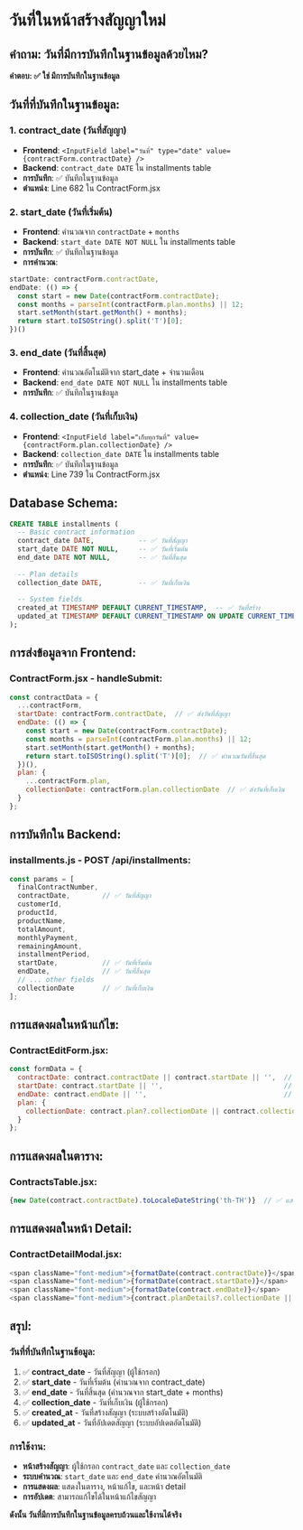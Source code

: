 # วันที่ในหน้าสร้างสัญญาใหม่

## คำถาม: วันที่มีการบันทึกในฐานข้อมูลด้วยไหม?

**คำตอบ: ✅ ใช่ มีการบันทึกในฐานข้อมูล**

## วันที่ที่บันทึกในฐานข้อมูล:

### 1. **contract_date** (วันที่สัญญา)
- **Frontend**: `<InputField label="วันที่" type="date" value={contractForm.contractDate} />`
- **Backend**: `contract_date DATE` ใน installments table
- **การบันทึก**: ✅ บันทึกในฐานข้อมูล
- **ตำแหน่ง**: Line 682 ใน ContractForm.jsx

### 2. **start_date** (วันที่เริ่มต้น)
- **Frontend**: คำนวณจาก `contractDate` + `months`
- **Backend**: `start_date DATE NOT NULL` ใน installments table
- **การบันทึก**: ✅ บันทึกในฐานข้อมูล
- **การคำนวณ**:
```javascript
startDate: contractForm.contractDate,
endDate: (() => {
  const start = new Date(contractForm.contractDate);
  const months = parseInt(contractForm.plan.months) || 12;
  start.setMonth(start.getMonth() + months);
  return start.toISOString().split('T')[0];
})()
```

### 3. **end_date** (วันที่สิ้นสุด)
- **Frontend**: คำนวณอัตโนมัติจาก start_date + จำนวนเดือน
- **Backend**: `end_date DATE NOT NULL` ใน installments table
- **การบันทึก**: ✅ บันทึกในฐานข้อมูล

### 4. **collection_date** (วันที่เก็บเงิน)
- **Frontend**: `<InputField label="เก็บทุกวันที่" value={contractForm.plan.collectionDate} />`
- **Backend**: `collection_date DATE` ใน installments table
- **การบันทึก**: ✅ บันทึกในฐานข้อมูล
- **ตำแหน่ง**: Line 739 ใน ContractForm.jsx

## Database Schema:

```sql
CREATE TABLE installments (
  -- Basic contract information
  contract_date DATE,           -- ✅ วันที่สัญญา
  start_date DATE NOT NULL,     -- ✅ วันที่เริ่มต้น
  end_date DATE NOT NULL,       -- ✅ วันที่สิ้นสุด
  
  -- Plan details
  collection_date DATE,         -- ✅ วันที่เก็บเงิน
  
  -- System fields
  created_at TIMESTAMP DEFAULT CURRENT_TIMESTAMP,  -- ✅ วันที่สร้าง
  updated_at TIMESTAMP DEFAULT CURRENT_TIMESTAMP ON UPDATE CURRENT_TIMESTAMP  -- ✅ วันที่อัปเดต
);
```

## การส่งข้อมูลจาก Frontend:

### **ContractForm.jsx - handleSubmit:**
```javascript
const contractData = {
  ...contractForm,
  startDate: contractForm.contractDate,  // ✅ ส่งวันที่สัญญา
  endDate: (() => {
    const start = new Date(contractForm.contractDate);
    const months = parseInt(contractForm.plan.months) || 12;
    start.setMonth(start.getMonth() + months);
    return start.toISOString().split('T')[0];  // ✅ คำนวณวันที่สิ้นสุด
  })(),
  plan: {
    ...contractForm.plan,
    collectionDate: contractForm.plan.collectionDate  // ✅ ส่งวันที่เก็บเงิน
  }
};
```

## การบันทึกใน Backend:

### **installments.js - POST /api/installments:**
```javascript
const params = [
  finalContractNumber, 
  contractDate,        // ✅ วันที่สัญญา
  customerId, 
  productId, 
  productName, 
  totalAmount,
  monthlyPayment, 
  remainingAmount, 
  installmentPeriod, 
  startDate,           // ✅ วันที่เริ่มต้น
  endDate,             // ✅ วันที่สิ้นสุด
  // ... other fields
  collectionDate       // ✅ วันที่เก็บเงิน
];
```

## การแสดงผลในหน้าแก้ไข:

### **ContractEditForm.jsx:**
```javascript
const formData = {
  contractDate: contract.contractDate || contract.startDate || '',  // ✅ ดึงวันที่สัญญา
  startDate: contract.startDate || '',                              // ✅ ดึงวันที่เริ่มต้น
  endDate: contract.endDate || '',                                  // ✅ ดึงวันที่สิ้นสุด
  plan: {
    collectionDate: contract.plan?.collectionDate || contract.collectionDate || ''  // ✅ ดึงวันที่เก็บเงิน
  }
};
```

## การแสดงผลในตาราง:

### **ContractsTable.jsx:**
```javascript
{new Date(contract.contractDate).toLocaleDateString('th-TH')}  // ✅ แสดงวันที่สัญญา
```

## การแสดงผลในหน้า Detail:

### **ContractDetailModal.jsx:**
```javascript
<span className="font-medium">{formatDate(contract.contractDate)}</span>  // ✅ วันที่สัญญา
<span className="font-medium">{formatDate(contract.startDate)}</span>     // ✅ วันที่เริ่มต้น
<span className="font-medium">{formatDate(contract.endDate)}</span>       // ✅ วันที่สิ้นสุด
<span className="font-medium">{contract.planDetails?.collectionDate || '-'}</span>  // ✅ วันที่เก็บเงิน
```

## สรุป:

### **วันที่ที่บันทึกในฐานข้อมูล:**
1. ✅ **contract_date** - วันที่สัญญา (ผู้ใช้กรอก)
2. ✅ **start_date** - วันที่เริ่มต้น (คำนวณจาก contract_date)
3. ✅ **end_date** - วันที่สิ้นสุด (คำนวณจาก start_date + months)
4. ✅ **collection_date** - วันที่เก็บเงิน (ผู้ใช้กรอก)
5. ✅ **created_at** - วันที่สร้างสัญญา (ระบบสร้างอัตโนมัติ)
6. ✅ **updated_at** - วันที่อัปเดตสัญญา (ระบบอัปเดตอัตโนมัติ)

### **การใช้งาน:**
- **หน้าสร้างสัญญา**: ผู้ใช้กรอก `contract_date` และ `collection_date`
- **ระบบคำนวณ**: `start_date` และ `end_date` คำนวณอัตโนมัติ
- **การแสดงผล**: แสดงในตาราง, หน้าแก้ไข, และหน้า detail
- **การอัปเดต**: สามารถแก้ไขได้ในหน้าแก้ไขสัญญา

**ดังนั้น วันที่มีการบันทึกในฐานข้อมูลครบถ้วนและใช้งานได้จริง** 
